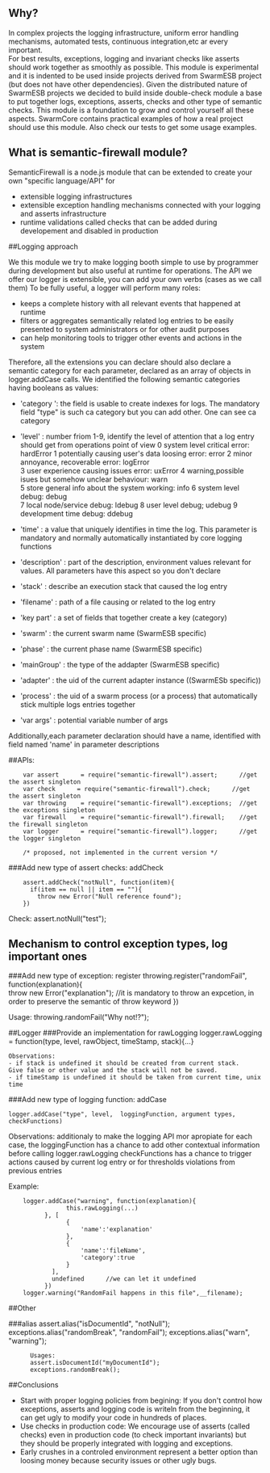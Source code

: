 ## Why?         
     
In complex projects the logging infrastructure, uniform error handling mechanisms, automated tests, continuous integration,etc ar every important.  
For best results, exceptions, logging and invariant checks like  asserts should work together as smoothly as possible. 
This module is experimental and it is indented to be used inside projects derived from SwarmESB project (but does not have other dependencies). 
Given the distributed nature of SwarmESB projects we decided to build inside double-check module a base to put together logs, exceptions, asserts, checks and other type of semantic checks.
This module is a foundation to grow and control yourself all these aspects. SwarmCore contains practical examples of how a real project should use this module.
Also check our tests to get some usage examples. 
 

## What is semantic-firewall module?
SemanticFirewall is a node.js module that can be extended to create your own "specific language/API" for       
* extensible logging infrastructures
* extensible exception handling mechanisms connected with your logging and asserts infrastructure
* runtime validations called checks that can be added during developement and disabled in production 
 
        
        
##Logging approach

We this module we try to make logging booth simple to use by programmer during development but also useful at runtime for operations.
The API we offer our logger is extensible, you can add your own verbs (cases as we call them) 
To be fully useful, a logger will perform many roles:
 - keeps a complete history with all relevant events that happened at runtime
 - filters or aggregates semantically related log entries to be easily presented to system administrators or for other audit purposes
 - can help monitoring tools to trigger other events and actions in the system 
    
Therefore, all the extensions you can declare should also declare a semantic category for each parameter, declared as an array of objects in logger.addCase calls.
   We identified the following semantic categories having booleans as values:
   - 'category    ': the field is usable to create indexes for logs. The mandatory field "type" is such ca category but you can add other. One can see ca category    
   - 'level'       : number friom 1-9, identify the level of attention that a log entry should get from operations point of view
                     0 system level critical error: hardError
                     1 potentially causing user's data loosing error: error
                     2 minor annoyance, recoverable error:   logError  
                     3 user experience causing issues error:  uxError 
                     4 warning,possible isues but somehow unclear behaviour: warn  
                     5 store general info about the system working: info
                     6 system level debug: debug  
                     7 local node/service debug: ldebug
                     8 user level debug; udebug
                     9 development time debug: ddebug
                     
   - 'time'        : a value that uniquely identifies in time the log. This parameter is mandatory and normally automatically instantiated by core logging functions
   - 'description' : part of the description, environment values relevant for values. All parameters have this aspect so you don't declare
   - 'stack'       : describe an execution stack that caused the log entry   
   - 'filename'    : path of a file causing or related to the log entry
   - 'key part'    : a set of fields that together create a key (category)  
   - 'swarm'       : the current swarm name (SwarmESB specific)
   - 'phase'       : the current phase name (SwarmESB specific)
   - 'mainGroup'   : the type of the addapter  (SwarmESB specific)
   - 'adapter'     : the uid of the current adapter instance ((SwarmESb specific))
   - 'process'     : the uid of a swarm process (or a process) that automatically stick multiple logs entries together
   - 'var args'    : potential variable number of args     
    
   Additionally,each parameter declaration should have a name, identified with field named 'name' in parameter descriptions 
   
   

##APIs:

        var assert      = require("semantic-firewall").assert;      //get the assert singleton
        var check      = require("semantic-firewall").check;      //get the assert singleton
        var throwing    = require("semantic-firewall").exceptions;  //get the exceptions singleton
        var firewall    = require("semantic-firewall").firewall;    //get the firewall singleton
        var logger      = require("semantic-firewall").logger;      //get the logger singleton
        
        /* proposed, not implemented in the current version */
        
 


###Add new type of assert checks: addCheck 

        assert.addCheck("notNull", function(item){
          if(item == null || item == ""){
            throw new Error("Null reference found");
        })

  Check:  assert.notNull("test");


## Mechanism to control exception types, log important ones

###Add new type of exception: register 
            throwing.register("randomFail", function(explanation){      
                throw new Error("explanation"); //it is mandatory to throw an expcetion, in order to preserve the semantic of throw keyword 
            })

  Usage:  throwing.randomFail("Why not!?");
  

##Logger
###Provide an implementation for rawLogging 
    logger.rawLogging = function(type, level, rawObject, timeStamp, stack){...} 
    
    Observations: 
    - if stack is undefined it should be created from current stack. 
    Give false or other value and the stack will not be saved.
    - if timeStamp is undefined it should be taken from current time, unix time

###Add new type of logging function: addCase
    
    logger.addCase("type", level,  loggingFunction, argument types, checkFunctions) 
    
Observations:
    additionaly to make the logging API mor apropiate for each case,  the loggingFunction has a chance to add other contextual information before calling logger.rawLogging
    checkFunctions  has a chance to trigger actions caused by current log entry or for thresholds violations from previous entries 

Example:

        logger.addCase("warning", function(explanation){
                    this.rawLogging(...)        
              }, [
                    {
                        'name':'explanation'            
                    },
                    {
                        'name':'fileName',
                        'category':true                
                    }
                ], 
                undefined      //we can let it undefined
              })          
        logger.warning("RandomFail happens in this file",__filename);



##Other

###alias
          assert.alias("isDocumentId", "notNull");
          exceptions.alias("randomBreak", "randomFail");
          exceptions.alias("warn", "warning");
            
        
          Usages:
          assert.isDocumentId("myDocumentId");
          exceptions.randomBreak();
  
  
##Conclusions  
 - Start with proper logging policies from begining: If you don't control how exceptions, asserts and logging code is writeln from the beginning, it can get ugly to modify your code in hundreds of places.
 - Use checks in production code: We encourage use of asserts (called checks) even in production code (to check important invariants) but they should be properly integrated with logging and exceptions. 
 - Early crushes in a controled environment represent a better option than loosing money because security issues or other ugly bugs.
 
          
             

